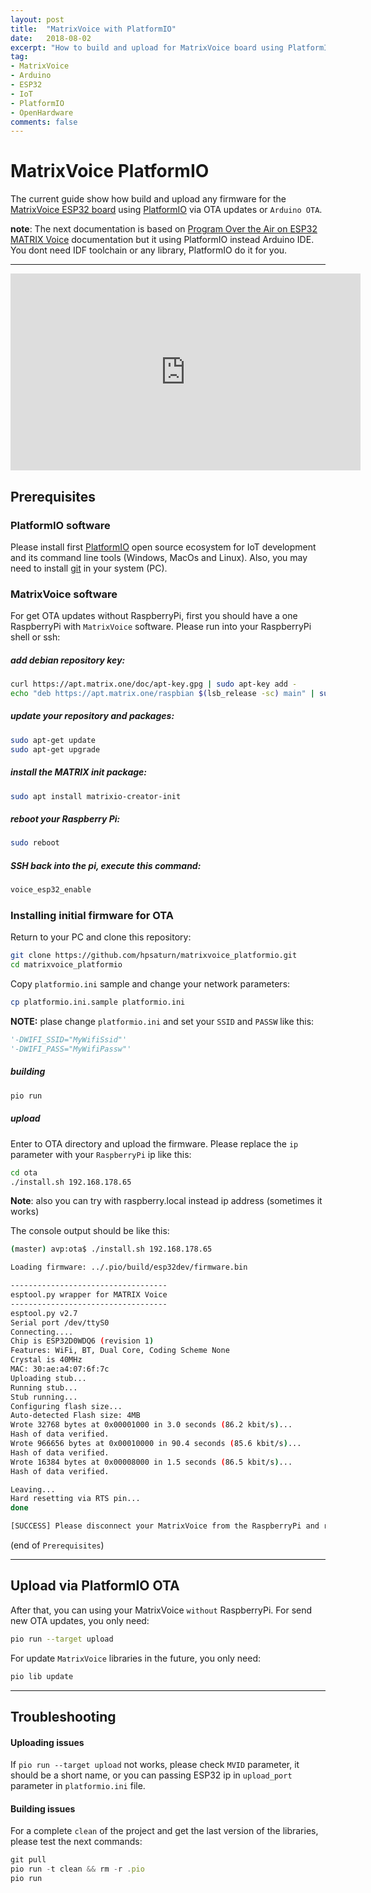 ```yaml
---
layout: post
title:  "MatrixVoice with PlatformIO"
date:   2018-08-02
excerpt: "How to build and upload for MatrixVoice board using PlatformIO"
tag:
- MatrixVoice
- Arduino
- ESP32
- IoT
- PlatformIO
- OpenHardware
comments: false
---
```


# MatrixVoice PlatformIO

The current guide show how build and upload any firmware for the [MatrixVoice ESP32 board](https://www.matrix.one/products/voice) using [PlatformIO](https://platformio.org/) via OTA updates or `Arduino OTA`. 

**note**: The next documentation is based on [Program Over the Air on ESP32 MATRIX Voice](https://www.hackster.io/matrix-labs/program-over-the-air-on-esp32-matrix-voice-5e76bb) documentation but it using PlatformIO instead Arduino IDE. You dont need IDF toolchain or any library, PlatformIO do it for you.

---

<iframe width="560" height="315" src="https://www.youtube.com/embed/A_T4X2NtwiM" frameborder="0"></iframe>

## Prerequisites

### PlatformIO software

Please install first [PlatformIO](http://platformio.org/) open source ecosystem for IoT development and its command line tools (Windows, MacOs and Linux). Also, you may need to install [git](http://git-scm.com/) in your system (PC).


### MatrixVoice software

For get OTA updates without RaspberryPi, first you should have a one RaspberryPi with `MatrixVoice` software. Please run into your RaspberryPi shell or ssh:

##### add debian repository key:

```bash
curl https://apt.matrix.one/doc/apt-key.gpg | sudo apt-key add -
echo "deb https://apt.matrix.one/raspbian $(lsb_release -sc) main" | sudo tee /etc/apt/sources.list.d/matrixlabs.list
```

##### update your repository and packages:
```bash
sudo apt-get update
sudo apt-get upgrade
```
#####  install the MATRIX init package:
```bash
sudo apt install matrixio-creator-init
```
#####  reboot your Raspberry Pi:
```bash
sudo reboot
```
##### SSH back into the pi, execute this command:
```bash
voice_esp32_enable
```

### Installing initial firmware for OTA

Return to your PC and clone this repository:

```bash
git clone https://github.com/hpsaturn/matrixvoice_platformio.git
cd matrixvoice_platformio
```
Copy `platformio.ini` sample and change your network parameters:
```bash
cp platformio.ini.sample platformio.ini
```
**NOTE:** plase change `platformio.ini` and set your `SSID` and `PASSW` like this:

```python
'-DWIFI_SSID="MyWifiSsid"'
'-DWIFI_PASS="MyWifiPassw"'
```
##### building
```bash
pio run
```
##### upload

Enter to OTA directory and upload the firmware. Please replace the `ip` parameter with your `RaspberryPi` ip like this:

```bash
cd ota
./install.sh 192.168.178.65
```
**Note**: also you can try with raspberry.local instead ip address (sometimes it works)

The console output should be like this:
```bash
(master) avp:ota$ ./install.sh 192.168.178.65

Loading firmware: ../.pio/build/esp32dev/firmware.bin

-----------------------------------
esptool.py wrapper for MATRIX Voice
-----------------------------------
esptool.py v2.7
Serial port /dev/ttyS0
Connecting....
Chip is ESP32D0WDQ6 (revision 1)
Features: WiFi, BT, Dual Core, Coding Scheme None
Crystal is 40MHz
MAC: 30:ae:a4:07:6f:7c
Uploading stub...
Running stub...
Stub running...
Configuring flash size...
Auto-detected Flash size: 4MB
Wrote 32768 bytes at 0x00001000 in 3.0 seconds (86.2 kbit/s)...
Hash of data verified.
Wrote 966656 bytes at 0x00010000 in 90.4 seconds (85.6 kbit/s)...
Hash of data verified.
Wrote 16384 bytes at 0x00008000 in 1.5 seconds (86.5 kbit/s)...
Hash of data verified.

Leaving...
Hard resetting via RTS pin...
done

[SUCCESS] Please disconnect your MatrixVoice from the RaspberryPi and reconnect it alone for future OTA updates.
```
(end of `Prerequisites`)

---

## Upload via PlatformIO OTA

After that, you can using your MatrixVoice `without` RaspberryPi. For send new OTA updates, you only need:
```bash
pio run --target upload
```

For update `MatrixVoice` libraries in the future, you only need:
```bash
pio lib update
```

---

## Troubleshooting

#### Uploading issues

If `pio run --target upload` not works, please check `MVID` parameter, it should be a short name, or you can passing ESP32 ip in `upload_port` parameter in `platformio.ini` file.

#### Building issues

For a complete `clean` of the project and get the last version of the libraries, please test the next commands:

```javascript
git pull
pio run -t clean && rm -r .pio
pio run
```
